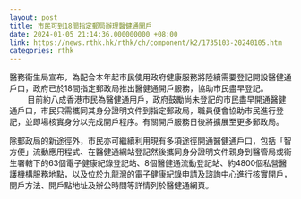 ```yaml
---
layout: post
title: 市民可到18間指定郵局辦理醫健通開戶
date: 2024-01-05 21:14:36.000000000 +08:00
link: https://news.rthk.hk/rthk/ch/component/k2/1735103-20240105.htm
categories: rthk
---
```


醫務衞生局宣布，為配合本年起市民使用政府健康服務將陸續需要登記開設醫健通戶口，政府已於18間指定郵政局推出醫健通開戶服務，協助市民盡早登記。
　　 
目前約八成香港市民為醫健通用戶，政府鼓勵尚未登記的市民盡早開通醫健通戶口，巿民只需攜同其身分證明文件到指定郵政局，職員便會協助市民進行登記，並即場核實身分以完成開戶程序。有關開戶服務日後將擴展至更多郵政局。
 
除郵政局的新途徑外，巿民亦可繼續利用現有多項途徑開通醫健通戶口，包括「智方便」流動應用程式、在醫健通網站登記然後攜同身分證明文件親身到醫管局或衞生署轄下的63個電子健康紀錄登記站、8個醫健通流動登記站、約4800個私營醫護機構服務地點，以及位於九龍灣的電子健康紀錄申請及諮詢中心進行核實開戶，開戶方法、開戶點地址及辦公時間等詳情列於醫健通網頁。
